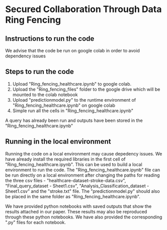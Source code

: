 # Secured Collaboration Through Data Ring Fencing

## Instructions to run the code
We advise that the code be run on google colab in order to avoid dependency issues
## Steps to run the code
1. Upload "Ring_fencing_healthcare.ipynb" to google colab.
2. Upload the "Ring_fencing_files" folder to the google drive which will be mounted to the colab notebook
3. Upload "predictionmodel.py" to the runtime environment of "Ring_fencing_healthcare.ipynb" on google colab
4. Simple run all the cells in "Ring_fencing_healthcare.ipynb"

A query has already been run and outputs have been stored in the "Ring_fencing_healthcare.ipynb"

## Running in the local environment
Running the code on a local environment may cause depedency issues. We have already install the required libraries in the first cell of "Ring_fencing_healthcare.ipynb". This can be used to build a local environment to run the code. The "Ring_fencing_healthcare.ipynb" file can be run directly on a local environment after changing the paths for reading the three csv files - "healthcare-dataset-stroke-data.csv", "Final_query_dataset - Sheet1.csv", "Analysis_Classification_dataset - Sheet1.csv" and the "stroke.txt" file. The "predictionmodel.py" should also be placed in the same folder as "Ring_fencing_healthcare.ipynb".

We have provided python notebooks with saved outputs that show the results attached in our paper. These results may also be reproduced through these python notebooks. We have also provided the corresponding ".py" files for each notebook.
